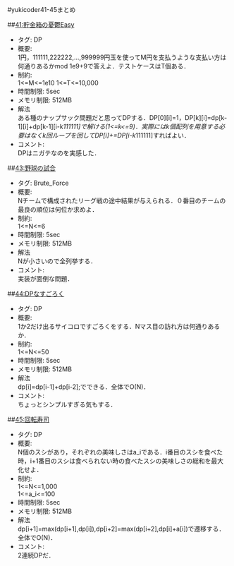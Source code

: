 #yukicoder41-45まとめ

##[41:貯金箱の憂鬱Easy](http://yukicoder.me/problems/40)
+ タグ: DP
+ 概要:  
1円，111111,222222,...,999999円玉を使ってM円を支払うような支払い方は何通りあるかmod 1e9+9で答えよ．テストケースはT個ある．
+ 制約:  
1<=M<=1e10
1<=T<=10,000
+ 時間制限: 5sec
+ メモリ制限: 512MB
+ 解法  
ある種のナップサック問題だと思ってDPする．DP[0][i]=1，DP[k][i]=dp[k-1][i]+dp[k-1][i-k*111111]で解ける(1<=k<=9)．実際にはk個配列を用意する必要はなくk回ループを回してDP[i]+=DP[i-k*111111]すればよい．
+ コメント:  
DPはニガテなのを実感した．




##[43:野球の試合](http://yukicoder.me/problems/8)
+ タグ: Brute_Force
+ 概要:  
Nチームで構成されたリーグ戦の途中結果が与えられる．０番目のチームの最良の順位は何位か求めよ．
+ 制約:  
1<=N<=6
+ 時間制限: 5sec
+ メモリ制限: 512MB
+ 解法  
Nが小さいので全列挙する．
+ コメント:  
実装が面倒な問題．

##[44:DPなすごろく](http://yukicoder.me/problems/76)
+ タグ: DP
+ 概要:  
1か2だけ出るサイコロですごろくをする．Nマス目の訪れ方は何通りあるか．
+ 制約:  
1<=N<=50
+ 時間制限: 5sec
+ メモリ制限: 512MB
+ 解法  
dp[i]=dp[i-1]+dp[i-2];でできる．全体でO(N)．
+ コメント:  
ちょっとシンプルすぎる気もする．

##[45:回転寿司](http://yukicoder.me/problems/78)
+ タグ: DP
+ 概要:  
N個のスシがあり，それぞれの美味しさはa_iである．i番目のスシを食べた時，i+1番目のスシは食べられない時の食べたスシの美味しさの総和を最大化せよ．
+ 制約:  
1<=N<=1,000  
1<=a_i<=100
+ 時間制限: 5sec
+ メモリ制限: 512MB
+ 解法  
dp[i+1]=max(dp[i+1],dp[i]),dp[i+2]=max(dp[i+2],dp[i]+a[i])で遷移する．全体でO(N)．
+ コメント:  
2連続DPだ．
